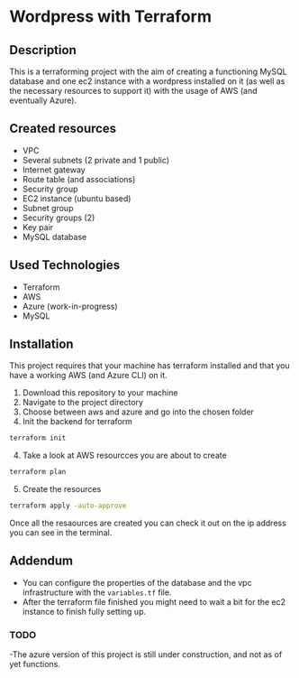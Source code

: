 # Wordpress with Terraform

## Description
This is a terraforming project with the aim of creating a functioning MySQL database and one ec2 instance with a wordpress installed on it (as well as the necessary resources to support it) with the usage of AWS (and eventually Azure).

## Created resources
- VPC
- Several subnets (2 private and 1 public)
- Internet gateway
- Route table (and associations)
- Security group
- EC2 instance (ubuntu based)
- Subnet group
- Security groups (2)
- Key pair
- MySQL database 

## Used Technologies

- Terraform
- AWS
- Azure (work-in-progress)
- MySQL

## Installation

This project requires that your machine has terraform installed and that you have a working AWS (and Azure CLI) on it.

1. Download this repository to your machine
2. Navigate to the project directory
3. Choose between aws and azure and go into the chosen folder
4. Init the backend for terraform
  ```sh
  terraform init
  ```
4. Take a look at AWS resourcces you are about to create
  ```sh
  terraform plan
  ```
5. Create the resources
  ```sh
  terraform apply -auto-approve
  ```
Once all the resaources are created you can check it out on the ip address you can see in the terminal.

## Addendum

- You can configure the properties of the database and the vpc infrastructure with the `variables.tf` file.
- After the terraform file finished you might need to wait a bit for the ec2 instance to finish fully setting up.

### TODO
-The azure version of this project is still under construction, and not as of yet functions.
